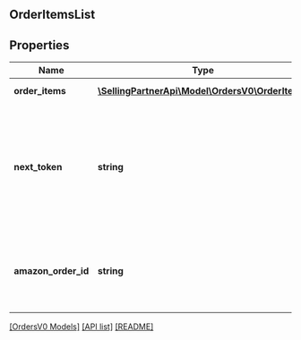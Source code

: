 ## OrderItemsList

## Properties

Name | Type | Description | Notes
------------ | ------------- | ------------- | -------------
**order_items** | [**\SellingPartnerApi\Model\OrdersV0\OrderItem[]**](OrderItem.md) | A list of order items. |
**next_token** | **string** | When present and not empty, pass this string token in the next request to return the next response page. | [optional]
**amazon_order_id** | **string** | An Amazon-defined order identifier, in 3-7-7 format. |

[[OrdersV0 Models]](../) [[API list]](../../Api) [[README]](../../../README.md)
